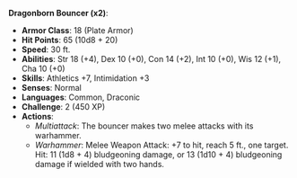 **Dragonborn Bouncer (x2)**:
  - **Armor Class**: 18 (Plate Armor)
  - **Hit Points**: 65 (10d8 + 20)
  - **Speed**: 30 ft.
  - **Abilities**: Str 18 (+4), Dex 10 (+0), Con 14 (+2), Int 10 (+0), Wis 12 (+1), Cha 10 (+0)
  - **Skills**: Athletics +7, Intimidation +3
  - **Senses**: Normal
  - **Languages**: Common, Draconic
  - **Challenge**: 2 (450 XP)
  - **Actions**:
    - *Multiattack*: The bouncer makes two melee attacks with its warhammer.
    - *Warhammer*: Melee Weapon Attack: +7 to hit, reach 5 ft., one target. Hit: 11 (1d8 + 4) bludgeoning damage, or 13 (1d10 + 4) bludgeoning damage if wielded with two hands.